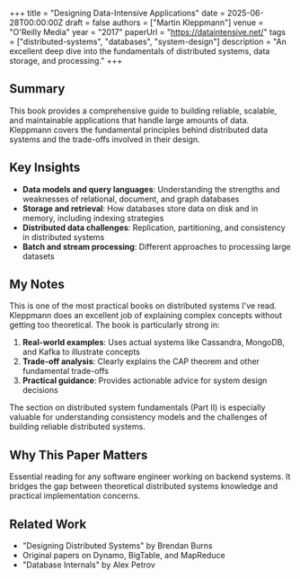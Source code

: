 +++
title = "Designing Data-Intensive Applications"
date = 2025-06-28T00:00:00Z
draft = false
authors = ["Martin Kleppmann"]
venue = "O'Reilly Media"
year = "2017"
paperUrl = "https://dataintensive.net/"
tags = ["distributed-systems", "databases", "system-design"]
description = "An excellent deep dive into the fundamentals of distributed systems, data storage, and processing."
+++

## Summary

This book provides a comprehensive guide to building reliable, scalable, and maintainable applications that handle large amounts of data. Kleppmann covers the fundamental principles behind distributed data systems and the trade-offs involved in their design.

## Key Insights

- **Data models and query languages**: Understanding the strengths and weaknesses of relational, document, and graph databases
- **Storage and retrieval**: How databases store data on disk and in memory, including indexing strategies
- **Distributed data challenges**: Replication, partitioning, and consistency in distributed systems
- **Batch and stream processing**: Different approaches to processing large datasets

## My Notes

This is one of the most practical books on distributed systems I've read. Kleppmann does an excellent job of explaining complex concepts without getting too theoretical. The book is particularly strong in:

1. **Real-world examples**: Uses actual systems like Cassandra, MongoDB, and Kafka to illustrate concepts
2. **Trade-off analysis**: Clearly explains the CAP theorem and other fundamental trade-offs
3. **Practical guidance**: Provides actionable advice for system design decisions

The section on distributed system fundamentals (Part II) is especially valuable for understanding consistency models and the challenges of building reliable distributed systems.

## Why This Paper Matters

Essential reading for any software engineer working on backend systems. It bridges the gap between theoretical distributed systems knowledge and practical implementation concerns.

## Related Work

- "Designing Distributed Systems" by Brendan Burns
- Original papers on Dynamo, BigTable, and MapReduce
- "Database Internals" by Alex Petrov
